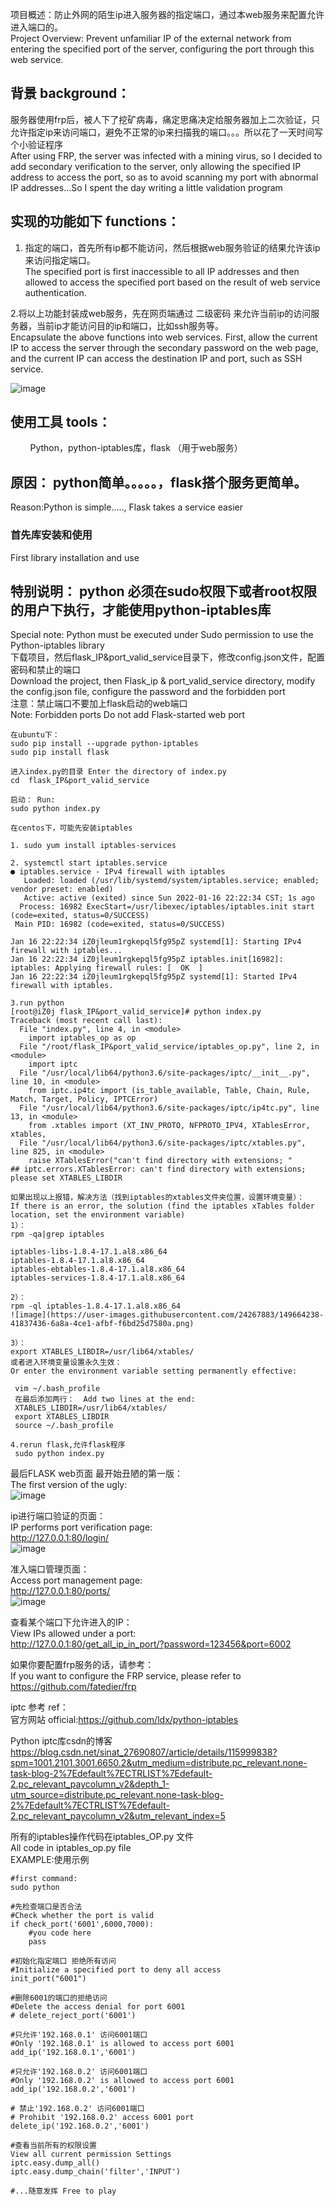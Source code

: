 ​
项目概述：防止外网的陌生ip进入服务器的指定端口，通过本web服务来配置允许进入端口的。  
Project Overview: Prevent unfamiliar IP of the external network from entering the specified port of the server, configuring the port through this web service.  

## 背景 background：

服务器使用frp后，被人下了挖矿病毒，痛定思痛决定给服务器加上二次验证，只允许指定ip来访问端口，避免不正常的ip来扫描我的端口。。。所以花了一天时间写个小验证程序  
After using FRP, the server was infected with a mining virus, so I decided to add secondary verification to the server, only allowing the specified IP address to access the port, so as to avoid scanning my port with abnormal IP addresses...So I spent the day writing a little validation program

## 实现的功能如下 functions：  

1. 指定的端口，首先所有ip都不能访问，然后根据web服务验证的结果允许该ip来访问指定端口。  
The specified port is first inaccessible to all IP addresses and then allowed to access the specified port based on the result of web service authentication.  

2.将以上功能封装成web服务，先在网页端通过 二级密码 来允许当前ip的访问服务器，当前ip才能访问目的ip和端口，比如ssh服务等。  
Encapsulate the above functions into web services. First, allow the current IP to access the server through the secondary password on the web page, and the current IP can access the destination IP and port, such as SSH service.  

![image](https://user-images.githubusercontent.com/24267883/149650892-36c95553-48d6-412d-bab6-9156c2816f19.png)

## 使用工具 tools：  

        Python，python-iptables库，flask （用于web服务）  

## 原因： python简单。。。。。，flask搭个服务更简单。    
Reason:Python is simple....., Flask takes a service easier    

### 首先库安装和使用  
First library installation and use  

## 特别说明： python 必须在sudo权限下或者root权限的用户下执行，才能使用python-iptables库  
Special note: Python must be executed under Sudo permission to use the Python-iptables library   
下载项目，然后flask_IP&port_valid_service目录下，修改config.json文件，配置密码和禁止的端口  
Download the project, then Flask_ip & port_valid_service directory, modify the config.json file, configure the password and the forbidden port    
注意：禁止端口不要加上flask启动的web端口  
Note: Forbidden ports Do not add Flask-started web port  
```
在ubuntu下：
sudo pip install --upgrade python-iptables  
sudo pip install flask

进入index.py的目录 Enter the directory of index.py  
cd  flask_IP&port_valid_service

启动： Run:
sudo python index.py

在centos下，可能先安装iptables

1. sudo yum install iptables-services

2. systemctl start iptables.service
● iptables.service - IPv4 firewall with iptables
   Loaded: loaded (/usr/lib/systemd/system/iptables.service; enabled; vendor preset: enabled)
   Active: active (exited) since Sun 2022-01-16 22:22:34 CST; 1s ago
  Process: 16982 ExecStart=/usr/libexec/iptables/iptables.init start (code=exited, status=0/SUCCESS)
 Main PID: 16982 (code=exited, status=0/SUCCESS)

Jan 16 22:22:34 iZ0jleum1rgkepql5fg95pZ systemd[1]: Starting IPv4 firewall with iptables...
Jan 16 22:22:34 iZ0jleum1rgkepql5fg95pZ iptables.init[16982]: iptables: Applying firewall rules: [  OK  ]
Jan 16 22:22:34 iZ0jleum1rgkepql5fg95pZ systemd[1]: Started IPv4 firewall with iptables.

3.run python
[root@iZ0j flask_IP&port_valid_service]# python index.py
Traceback (most recent call last):
  File "index.py", line 4, in <module>
    import iptables_op as op
  File "/root/flask_IP&port_valid_service/iptables_op.py", line 2, in <module>
    import iptc
  File "/usr/local/lib64/python3.6/site-packages/iptc/__init__.py", line 10, in <module>
    from iptc.ip4tc import (is_table_available, Table, Chain, Rule, Match, Target, Policy, IPTCError)
  File "/usr/local/lib64/python3.6/site-packages/iptc/ip4tc.py", line 13, in <module>
    from .xtables import (XT_INV_PROTO, NFPROTO_IPV4, XTablesError, xtables,
  File "/usr/local/lib64/python3.6/site-packages/iptc/xtables.py", line 825, in <module>
    raise XTablesError("can't find directory with extensions; "
## iptc.errors.XTablesError: can't find directory with extensions; please set XTABLES_LIBDIR

如果出现以上报错，解决方法（找到iptables的xtables文件夹位置，设置环境变量）：  
If there is an error, the solution (find the iptables xTables folder location, set the environment variable)  
1）：
rpm -qa|grep iptables

iptables-libs-1.8.4-17.1.al8.x86_64
iptables-1.8.4-17.1.al8.x86_64
iptables-ebtables-1.8.4-17.1.al8.x86_64
iptables-services-1.8.4-17.1.al8.x86_64

2）：
rpm -ql iptables-1.8.4-17.1.al8.x86_64
![image](https://user-images.githubusercontent.com/24267883/149664238-41837436-6a8a-4ce1-afbf-f6bd25d7580a.png)

3）：
export XTABLES_LIBDIR=/usr/lib64/xtables/
或者进入环境变量设置永久生效：  
Or enter the environment variable setting permanently effective:  

 vim ~/.bash_profile  
 在最后添加两行：  Add two lines at the end:  
 XTABLES_LIBDIR=/usr/lib64/xtables/  
 export XTABLES_LIBDIR  
 source ~/.bash_profile  

4.rerun flask,允许flask程序   
 sudo python index.py  
```

最后FLASK web页面
最开始丑陋的第一版：  
The first version of the ugly:  
![image](https://user-images.githubusercontent.com/24267883/149650930-d07b2a08-a8ec-4453-9aaf-228d9b109eaf.png)

ip进行端口验证的页面：  
IP performs port verification page:  
http://127.0.0.1:80/login/  
![image](https://user-images.githubusercontent.com/24267883/149660421-1f9a6334-5b66-4727-8126-0211c5d8186a.png)

准入端口管理页面：  
Access port management page:  
http://127.0.0.1:80/ports/  
![image](https://user-images.githubusercontent.com/24267883/149660468-75981d5a-9499-40a2-9006-6468e17182ad.png)

查看某个端口下允许进入的IP：  
View IPs allowed under a port:  
http://127.0.0.1:80/get_all_ip_in_port/?password=123456&port=6002


如果你要配置frp服务的话，请参考：  
If you want to configure the FRP service, please refer to  
https://github.com/fatedier/frp  

iptc 参考 ref：  
官方网站 official:https://github.com/ldx/python-iptables  

Python iptc库csdn的博客 https://blog.csdn.net/sinat_27690807/article/details/115999838?spm=1001.2101.3001.6650.2&utm_medium=distribute.pc_relevant.none-task-blog-2%7Edefault%7ECTRLIST%7Edefault-2.pc_relevant_paycolumn_v2&depth_1-utm_source=distribute.pc_relevant.none-task-blog-2%7Edefault%7ECTRLIST%7Edefault-2.pc_relevant_paycolumn_v2&utm_relevant_index=5  



所有的iptables操作代码在iptables_OP.py 文件  
All code in iptables_op.py file  
EXAMPLE:使用示例  

```
#first command:
sudo python

#先检查端口是否合法 
#Check whether the port is valid
if check_port('6001',6000,7000):
    #you code here
    pass

#初始化指定端口 拒绝所有访问
#Initialize a specified port to deny all access
init_port("6001")

#删除6001的端口的拒绝访问
#Delete the access denial for port 6001
# delete_reject_port('6001')

#只允许'192.168.0.1' 访问6001端口
#Only '192.168.0.1' is allowed to access port 6001
add_ip('192.168.0.1','6001')

#只允许'192.168.0.2' 访问6001端口
#Only '192.168.0.2' is allowed to access port 6001
add_ip('192.168.0.2','6001')

# 禁止'192.168.0.2' 访问6001端口
# Prohibit '192.168.0.2' access 6001 port
delete_ip('192.168.0.2','6001')

#查看当前所有的权限设置  
View all current permission Settings  
iptc.easy.dump_all()
iptc.easy.dump_chain('filter','INPUT')

#...随意发挥 Free to play

```


